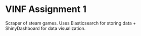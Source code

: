 # VINF Assignment 1

Scraper of steam games.
Uses Elasticsearch for storing data + ShinyDashboard for data visualization.
